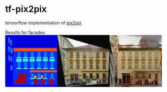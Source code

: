 # tf-pix2pix

tensorflow implementation of [pix2pix](https://github.com/phillipi/pix2pix)

Results for facades
![](samples/sample_8000_0.jpg)
